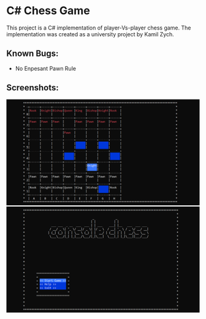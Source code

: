 
# C# Chess Game

This project is a C# implementation of player-Vs-player chess game. The implementation was created as a university project by Kamil Zych.
## Known Bugs:

 - No Enpesant Pawn Rule
## Screenshots:


![App Screenshot](Game-Example-Screen.png)
![App Screenshot](Menu-Screen.png)